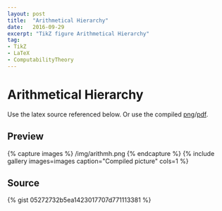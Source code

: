 ```yaml
---
layout: post
title:  "Arithmetical Hierarchy"
date:   2016-09-29
excerpt: "TikZ figure Arithmetical Hierarchy"
tag:
- TikZ
- LaTeX
- ComputabilityTheory
---
```


# Arithmetical Hierarchy
Use the latex source referenced below. Or use the compiled [png](/img/arithmh.png)/[pdf](/img/arithmh.pdf).

## Preview
{% capture images %}
	/img/arithmh.png
{% endcapture %}
{% include gallery images=images caption="Compiled picture" cols=1 %}

## Source
{% gist 05272732b5ea1423017707d771113381 %}

